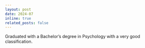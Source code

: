 ```yaml
---
layout: post
date: 2024-07
inline: true
related_posts: false
---
```


 Graduated with a Bachelor’s degree in Psychology with a very good classification.  


